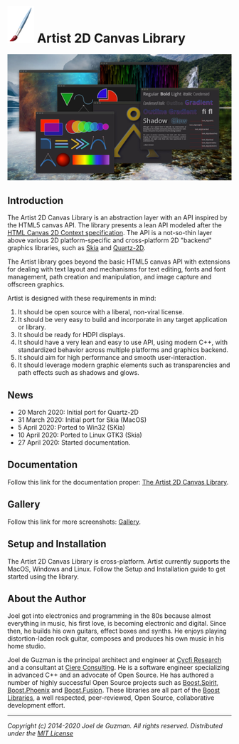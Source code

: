 # ![Artist-Logo](docs/assets/images/artist.png) Artist 2D Canvas Library

[<img src="docs/assets/images/artist_sampler.jpg">](https://cycfi.github.io/artist/assets/images/artist_sampler.png)

## Introduction

The Artist 2D Canvas Library is an abstraction layer with an API inspired by
the HTML5 canvas API. The library presents a lean API modeled after the [HTML
Canvas 2D Context specification](https://www.w3.org/TR/2dcontext/). The API
is a not-so-thin layer above various 2D platform-specific and cross-platform
2D "backend" graphics libraries, such as [Skia](https://skia.org/) and
[Quartz-2D](https://apple.co/2SljYHw).

The Artist library goes beyond the basic HTML5 canvas API with extensions for
dealing with text layout and mechanisms for text editing, fonts and font
management, path creation and manipulation, and image capture and offscreen
graphics.

Artist is designed with these requirements in mind:

1. It should be open source with a liberal, non-viral license.
2. It should be very easy to build and incorporate in any target application
   or library.
3. It should be ready for HDPI displays.
4. It should have a very lean and easy to use API, using modern C++, with
   standardized behavior across multiple platforms and graphics backend.
5. It should aim for high performance and smooth user-interaction.
6. It should leverage modern graphic elements such as transparencies and path
   effects such as shadows and glows.

## News

* 20 March 2020: Initial port for Quartz-2D
* 31 March 2020: Initial port for Skia (MacOS)
* 5 April 2020: Ported to Win32 (SKia)
* 10 April 2020: Ported to Linux GTK3 (Skia)
* 27 April 2020: Started documentation.

## Documentation

Follow this link for the documentation proper: [The Artist 2D Canvas Library](https://cycfi.github.io/artist).

## Gallery

Follow this link for more screenshots: [Gallery](https://cycfi.github.io/artist/gallery).

## Setup and Installation

The Artist 2D Canvas Library is cross-platform. Artist currently supports
the MacOS, Windows and Linux. Follow the Setup and Installation guide to get
started using the library.

## <a name="jdeguzman"></a>About the Author

Joel got into electronics and programming in the 80s because almost
everything in music, his first love, is becoming electronic and digital.
Since then, he builds his own guitars, effect boxes and synths. He enjoys
playing distortion-laden rock guitar, composes and produces his own music in
his home studio.

Joel de Guzman is the principal architect and engineer at [Cycfi
Research](https://www.cycfi.com/) and a consultant at [Ciere
Consulting](https://ciere.com/). He is a software engineer specializing in
advanced C++ and an advocate of Open Source. He has authored a number of
highly successful Open Source projects such as
[Boost.Spirit](http://tinyurl.com/ydhotlaf),
[Boost.Phoenix](http://tinyurl.com/y6vkeo5t) and
[Boost.Fusion](http://tinyurl.com/ybn5oq9v). These libraries are all part of
the [Boost Libraries](http://tinyurl.com/jubgged), a well respected,
peer-reviewed, Open Source, collaborative development effort.

-------------------------------------------------------------------------------

*Copyright (c) 2014-2020 Joel de Guzman. All rights reserved.*
*Distributed under the [MIT License](https://opensource.org/licenses/MIT)*
